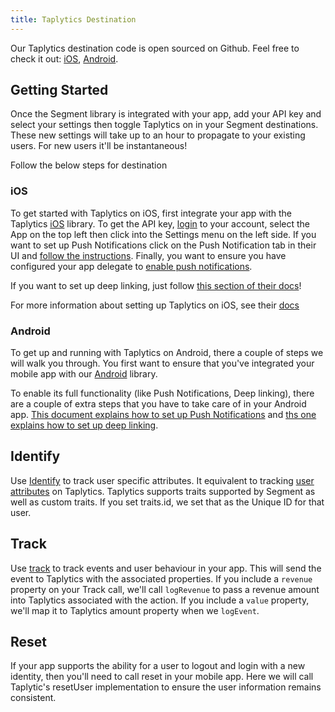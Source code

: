 ```yaml
---
title: Taplytics Destination
---
```


Our Taplytics destination code is open sourced on Github. Feel free to check it out: [iOS](https://github.com/segment-integrations/analytics-ios-integration-taplytics), [Android](https://github.com/segment-integrations/analytics-android-integration-taplytics).

## Getting Started

Once the Segment library is integrated with your app, add your API key and select your settings then toggle Taplytics on in your Segment destinations. These new settings will take up to an hour to propagate to your existing users. For new users it'll be instantaneous!

Follow the below steps for destination

### iOS
To get started with Taplytics on iOS, first integrate your app with the Taplytics [iOS](/docs/connections/sources/catalog/libraries/mobile/ios) library. To get the API key, [login](https://taplytics.com/) to your account, select the App on the top left then click into the Settings menu on the left side. If you want to set up Push Notifications click on the Push Notification tab in their UI and [follow the instructions](https://taplytics.com/docs/guides/push-notifications/apple-push-certificates). Finally, you want to ensure you have configured your app delegate to [enable push notifications](/docs/connections/sources/catalog/libraries/mobile/ios#how-do-i-use-push-notifications-).

If you want to set up deep linking, just follow [this section of their docs](https://taplytics.com/docs/ios-sdk/getting-started#app-linking)!

For more information about setting up Taplytics on iOS, see their [docs](https://taplytics.com/docs/ios-sdk/getting-started)


### Android
To get up and running with Taplytics on Android, there a couple of steps we will walk you through. You first want to ensure that you've integrated your mobile app with our [Android](/docs/connections/sources/catalog/libraries/mobile/android) library.

To enable its full functionality (like Push Notifications, Deep linking), there are a couple of extra steps that you have to take care of in your Android app. [This document explains how to set up Push Notifications](https://taplytics.com/docs/android-sdk/push-notifications) and [ths one explains how to set up deep linking](https://taplytics.com/docs/android-sdk/getting-started#device-pairing).


## Identify
Use [Identify](/docs/connections/sources/catalog/libraries/mobile/ios/#identify) to track user specific attributes. It equivalent to tracking [user attributes](https://taplytics.com/docs/guides/user-attributes-setup) on Taplytics. Taplytics supports traits supported by Segment as well as custom traits. If you set traits.id, we set that as the Unique ID for that user.

## Track
Use [track](/docs/connections/sources/catalog/libraries/mobile/ios/#track) to track events and user behaviour in your app.
This will send the event to Taplytics with the associated properties. If you include a `revenue` property on your Track call, we'll call `logRevenue` to pass a revenue amount into Taplytics associated with the action. If you include a `value` property, we'll map it to Taplytics amount property when we `logEvent`.

## Reset
If your app supports the ability for a user to logout and login with a new identity, then you'll need to call reset in your mobile app. Here we will call Taplytic's resetUser implementation to ensure the user information remains consistent.
